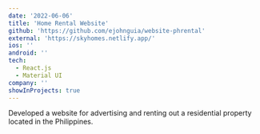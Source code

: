 ```yaml
---
date: '2022-06-06'
title: 'Home Rental Website'
github: 'https://github.com/ejohnguia/website-phrental'
external: 'https://skyhomes.netlify.app/'
ios: ''
android: ''
tech:
  - React.js
  - Material UI
company: ''
showInProjects: true
---
```


Developed a website for advertising and renting out a residential property located in the Philippines.
